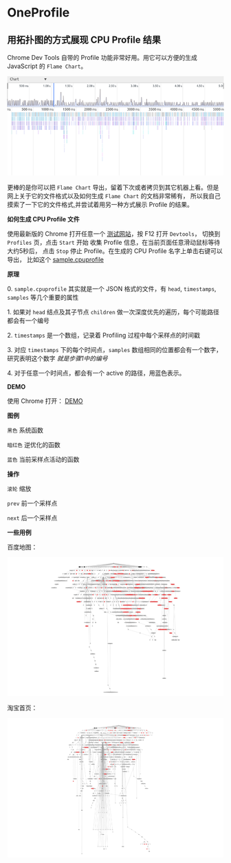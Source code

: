 # OneProfile
## 用拓扑图的方式展现 CPU Profile 结果

Chrome Dev Tools 自带的 Profile 功能非常好用。用它可以方便的生成 JavaScript 的 `Flame Chart`。

![Flame Chart](./screenshot_chrome.png)

更棒的是你可以把 `Flame Chart` 导出，留着下次或者拷贝到其它机器上看。但是网上关于它的文件格式以及如何生成 `Flame Chart` 的文档非常稀有，
所以我自己摸索了一下它的文件格式,并尝试着用另一种方式展示 Profile 的结果。

**如何生成 CPU Profile 文件**

使用最新版的 Chrome 打开任意一个 [测试网站](http://oneapm.com)，按 F12 打开 `Devtools`， 切换到 `Profiles` 页，点击 `Start` 开始
收集 Profile 信息，在当前页面任意滑动鼠标等待大约5秒后， 点击 `Stop` 停止 Profile。在生成的 CPU Profile 名字上单击右键可以导出，
比如这个 [sample.cpuprofile](https://raw.githubusercontent.com/wyvernnot/javascript_performance_measurement/gh-pages/cpuprofile_topology/sample.cpuprofile)

**原理**

0\. `sample.cpuprofile` 其实就是一个 JSON 格式的文件，有 `head`, `timestamps`, `samples` 等几个重要的属性

1\. 如果对 `head` 结点及其子节点 `children` 做一次深度优先的遍历，每个可能路径都会有一个编号

2\. `timestamps` 是一个数组，记录着 Profiling 过程中每个采样点的时间戳

3\. 对应 `timestamps` 下的每个时间点，`samples` 数组相同的位置都会有一个数字，研究表明这个数字 _就是步骤1中的编号_

4\. 对于任意一个时间点，都会有一个 active 的路径，用蓝色表示。

**DEMO**

使用 Chrome 打开： [DEMO](http://wyvernnot.github.io/javascript_performance_measurement/cpuprofile_topology/)

**图例**

`黑色`      系统函数

`暗红色`    逆优化的函数

`蓝色`      当前采样点活动的函数

**操作**

`滚轮`   缩放

`prev`   前一个采样点

`next`   后一个采样点

**一些用例**

百度地图：

![baidu](./baidumaps.png)

淘宝首页：

![taobao](./taobao.png)